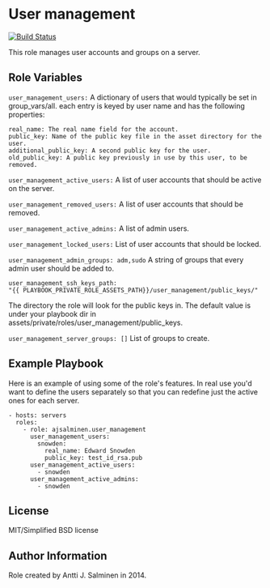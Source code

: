 User management
=========

[![Build Status](https://travis-ci.org/ajsalminen/ansible-role-user_management.svg?branch=master)](https://travis-ci.org/ajsalminen/ansible-role-user_management)


This role manages user accounts and groups on a server.

Role Variables
--------------

`user_management_users:`
A dictionary of users that would typically be set in group_vars/all.
each entry is keyed by user name and has the following properties:

    real_name: The real name field for the account.
    public_key: Name of the public key file in the asset directory for the user.
    additional_public_key: A second public key for the user.
    old_public_key: A public key previously in use by this user, to be removed.

`user_management_active_users:`
A list of user accounts that should be active on
the server.

`user_management_removed_users:`
A list of user accounts that should be removed.

`user_management_active_admins:`
A  list of admin users.

`user_management_locked_users:`
List of user accounts that should be locked.

`user_management_admin_groups: adm,sudo`
A string of groups that every admin user should be added to.

    user_management_ssh_keys_path:
    "{{ PLAYBOOK_PRIVATE_ROLE_ASSETS_PATH}}/user_management/public_keys/"
The directory the role will look for the public keys in. The default value is
under your playbook dir in assets/private/roles/user_management/public_keys.

`user_management_server_groups: []`
 List of groups to create.

Example Playbook
----------------

Here is an example of using some of the role's features. In real use you'd want
to define the users separately so that you can redefine just the active ones for
each server.

    - hosts: servers
      roles:
        - role: ajsalminen.user_management
          user_management_users:
            snowden:
              real_name: Edward Snowden
              public_key: test_id_rsa.pub
          user_management_active_users:
            - snowden
          user_management_active_admins:
            - snowden

License
-------

MIT/Simplified BSD license

Author Information
------------------
Role created by Antti J. Salminen in 2014.
